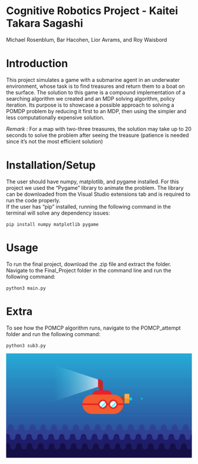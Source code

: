 # Cognitive Robotics Project - Kaitei Takara Sagashi
Michael Rosenblum, Bar Hacohen, Lior Avrams, and Roy Waisbord

# Introduction 

This project simulates a game with a submarine agent in an underwater environment, whose task is to find treasures and return them to a boat on the surface. The solution to this game is a compound implementation of a searching algorithm we created and an MDP solving algorithm, policy iteration. Its purpose is to showcase a possible approach to solving a POMDP problem by reducing it first to an MDP, then using the simpler and less computationally expensive solution. 

*Remark* : For a map with two-three treasures, the solution may take up to 20 seconds to solve the problem after seeing the treasure (patience is needed since it’s not the most efficient solution) 

# Installation/Setup 

The user should have numpy, matplotlib, and pygame installed. 
For this project we used the “Pygame” library to animate the problem. The library can be downloaded from the Visual Studio extensions tab and is required to run the code properly.  
If the user has “pip” installed, running the following command in the terminal will solve any dependency issues: 
```
pip install numpy matplotlib pygame 
```
# Usage 

To run the final project, download the .zip file and extract the folder. Navigate to the Final_Project folder in the command line and run the following command: 
```
python3 main.py
```
# Extra

To see how the POMCP algorithm runs, navigate to the POMCP_attempt folder and run the following command:

```
python3 sub3.py
```

<div align="center">
  <img src="sub_photo.jpg" />
</div>
